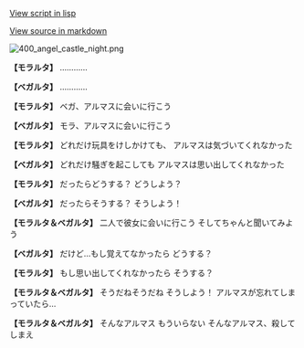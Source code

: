 [View script in lisp](../scripts/100700000.txt)

[View source in markdown](100700000.md)

![400_angel_castle_night.png](../images/backgrounds/400_angel_castle_night.png)

**【モラルタ】**
…………

**【ベガルタ】**
…………

**【モラルタ】**
ベガ、アルマスに会いに行こう

**【ベガルタ】**
モラ、アルマスに会いに行こう

**【モラルタ】**
どれだけ玩具をけしかけても、
アルマスは気づいてくれなかった

**【ベガルタ】**
どれだけ騒ぎを起こしても
アルマスは思い出してくれなかった

**【モラルタ】**
だったらどうする？
どうしよう？

**【ベガルタ】**
だったらそうする？
そうしよう！

**【モラルタ＆ベガルタ】**
二人で彼女に会いに行こう
そしてちゃんと聞いてみよう

**【ベガルタ】**
だけど…もし覚えてなかったら
どうする？

**【モラルタ】**
もし思い出してくれなかったら
そうする？

**【モラルタ＆ベガルタ】**
そうだねそうだね
そうしよう！
アルマスが忘れてしまっていたら…

**【モラルタ＆ベガルタ】**
そんなアルマス
もういらない
そんなアルマス、殺してしまえ